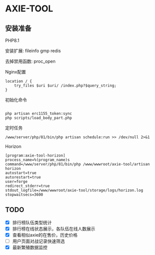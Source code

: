 # AXIE-TOOL

## 安装准备

PHP8.1

安装扩展:
fileinfo gmp redis

去掉禁用函数:
proc_open 

Nginx配置
```
location / {
    try_files $uri $uri/ /index.php?$query_string;
}
```

初始化命令
```shell

php artisan erc1155_token:sync
php scripts/load_body_part.php
```

定时任务

```shell
/www/server/php/81/bin/php artisan schedule:run >> /dev/null 2>&1
```

Horizon

```shell
[program:axie-tool-horizon]
process_name=%(program_name)s
command=/www/server/php/81/bin/php /www/wwwroot/axie-tool/artisan horizon
autostart=true
autorestart=true
user=forge
redirect_stderr=true
stdout_logfile=/www/wwwroot/axie-tool/storage/logs/horizon.log
stopwaitsecs=3600
```

## TODO
- [x] 排行榜队伍类型统计
- [x] 排行榜在线状态展示，各队伍在线人数展示
- [x] 查看相似axie的在售价，历史价格
- [ ] 用户页面对战记录快速筛选
- [x] 最新繁殖数据监控

